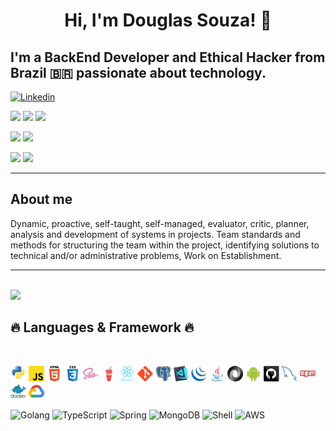 <h1 align="center">
    Hi, I'm Douglas Souza! 👋
</h1>

## I'm a BackEnd Developer and Ethical Hacker from Brazil 🇧🇷 passionate about technology.

[![Linkedin](https://img.shields.io/badge/LinkedIn-0077B5?style=for-the-badge&logo=linkedin&logoColor=white)](https://www.linkedin.com/in/dagurasujava/)

<a href="https://www.linux.org"><img src="https://img.shields.io/badge/OS-Linux-yellow?style=flat&logo=linux" /></a>
<a href="https://ubuntu.com/"><img src="https://img.shields.io/badge/Distro-Ubuntu-orange?style=flat&logo=ubuntu" /></a>
<a href="https://www.google.co.id/chrome/"><img src="https://img.shields.io/badge/Browser-Chrome-blue?style=flat&logo=google-chrome" /></a>

<a href="https://github.com/Dagurasu56"><img src="https://img.shields.io/github/followers/Dagurasu56?label=Github&style=social" /></a>
<a href="mailto:contini.ds@gmail.com/"><img src="https://img.shields.io/badge/Email-contini.ds@gmail.com-e06c75?style=social&logo=gmail" /></a>

<div>
    <img height="135px" src="https://github-readme-stats.vercel.app/api?username=Dagurasu56&count_private=true&show_icons=true&bg_color=0,52fa5a,4dfcff,c64dff&theme=synthwave&text_color=4C4C4C&icon_color=267AAB&title_color=170DB2&hide_border=true&line_height=18layout=compact" />
    <img height="135px" src="https://github-readme-stats.vercel.app/api/top-langs/?username=Dagurasu56&count_private=true&show_icons=true&bg_color=0,c64dff,4dfcff,52fa5a&theme=synthwave&text_color=4C4C4C&icon_color=267AAB&title_color=170DB2&hide_border=true" />
</div>

---

## About me

Dynamic, proactive, self-taught, self-managed, evaluator, critic, planner, analysis and development of systems in projects. Team standards and methods for structuring the team within the project, identifying solutions to technical and/or administrative problems, Work on Establishment.

---

  <br />
<img src="https://activity-graph.herokuapp.com/graph?username=Dagurasu56&theme=react-dark&bg_color=20232a&hide_border=true" />
<h2>🔥 Languages & Framework 🔥</h2><br />
<p>
  <code><img href="#" title="Python" height="25" src="images/python-original.svg"></code>
  <code><img href="#" title="Javascript" height="25" src="images/javascript.svg"></code>
  <code><img href="#" title="HTML5" height="25" src="images/html5-original-wordmark.svg"></code>
  <code><img href="#" title="CSS" height="25" src="images/css3-original-wordmark.svg"></code>
  <code><img href="#" title="SASS" height="25" src="images/sass-original.svg"></code>
  <code><img href="#" title="Gulp" height="25" src="images/gulp.svg"></code>
  <code><img href="#" title="React" height="25" src="images/react-original-wordmark.svg"></code>
  <code><img href="#" title="Git" height="25" src="images/git-original.svg"></code>
  <code><img href="#" title="PostgreSQL" height="25" src="images/postgresql.svg"></code>
  <code><img href="#" title="Visual Studio Code" height="25" src="images/vscode.png"></code>
  <code><img href="#" title="JQuery" height="25" src="images/jquery-original.svg"></code>
  <code><img href="#" title="Java" height="25" src="images/java-original.svg"></code>
  <code><img href="#" title="JSON" height="25" src="images/json.svg"></code>
  <code><img href="#" title="Android" height="25" src="images/android.svg"></code>
  <code><img href="#" title="GitHub" height="25" src="images/github.svg"></code>
  <code><img href="#" title="MySQL" height="25" src="images/mysql.svg"></code>
  <code><img href="#" title="npm" height="25" src="images/npm.svg"></code>
  <code><img href="#" title="Docker" height="25" src="images/docker-original-wordmark.svg"></code>
  <code><img href="#" title="Google Cloud" height="25" src="images/google_cloud-icon.svg"></code>
</p>

![Golang](https://img.shields.io/badge/Go-00ADD8?style=for-the-badge&logo=go&logoColor=white)
![TypeScript](https://img.shields.io/badge/TypeScript-007ACC?style=for-the-badge&logo=typescript&logoColor=white)
![Spring](https://img.shields.io/badge/Spring-6DB33F?style=for-the-badge&logo=spring&logoColor=white)
![MongoDB](https://img.shields.io/badge/MongoDB-4EA94B?style=for-the-badge&logo=mongodb&logoColor=white)
![Shell](https://img.shields.io/badge/Shell_Script-121011?style=for-the-badge&logo=gnu-bash&logoColor=white)
![AWS](https://img.shields.io/badge/Amazon_AWS-FF9900?style=for-the-badge&logo=amazonaws&logoColor=white)
<br/>
